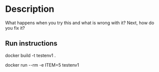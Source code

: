 # Description

What happens when you try this and what is wrong with it? Next, how do you fix it?

## Run instructions

docker build -t testenv1 .

docker run --rm -e ITEM=5 testenv1



